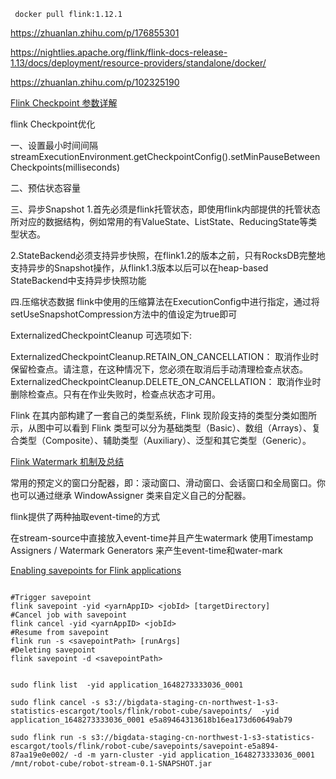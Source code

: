

[](https://mp.weixin.qq.com/mp/appmsgalbum?action=getalbum&__biz=MzIzMDMwNTg3MA==&scene=1&album_id=1351753739203592192&count=3&pass_ticket=pqCbMei%2Fx%2BPd3go9oUeEgdDZdAXq2yefGQDXcb4r2u1PdG3xb5zYIEOuP5j%2BEEfA)


[](https://mp.weixin.qq.com/mp/appmsgalbum?action=getalbum&album_id=1337172142412169216&__biz=MzIxMTE0ODU5NQ==&scene=21#wechat_redirect)


```shell
 docker pull flink:1.12.1

```

https://zhuanlan.zhihu.com/p/176855301

https://nightlies.apache.org/flink/flink-docs-release-1.13/docs/deployment/resource-providers/standalone/docker/

https://zhuanlan.zhihu.com/p/102325190

[Flink Checkpoint 参数详解](https://www.cnblogs.com/weijiqian/p/14159326.html)

flink Checkpoint优化

一、设置最小时间间隔
streamExecutionEnvironment.getCheckpointConfig().setMinPauseBetweenCheckpoints(milliseconds)

二、预估状态容量

三、异步Snapshot
1.首先必须是flink托管状态，即使用flink内部提供的托管状态所对应的数据结构，例如常用的有ValueState、ListState、ReducingState等类型状态。

2.StateBackend必须支持异步快照，在flink1.2的版本之前，只有RocksDB完整地支持异步的Snapshot操作，从flink1.3版本以后可以在heap-based StateBackend中支持异步快照功能

四.压缩状态数据
flink中使用的压缩算法在ExecutionConfig中进行指定，通过将setUseSnapshotCompression方法中的值设定为true即可

ExternalizedCheckpointCleanup 可选项如下:

ExternalizedCheckpointCleanup.RETAIN_ON_CANCELLATION： 取消作业时保留检查点。请注意，在这种情况下，您必须在取消后手动清理检查点状态。
ExternalizedCheckpointCleanup.DELETE_ON_CANCELLATION： 取消作业时删除检查点。只有在作业失败时，检查点状态才可用。


Flink 在其内部构建了一套自己的类型系统，Flink 现阶段支持的类型分类如图所示，从图中可以看到 Flink 类型可以分为基础类型（Basic）、数组（Arrays）、复合类型（Composite）、辅助类型（Auxiliary）、泛型和其它类型（Generic）。

[Flink Watermark 机制及总结](https://mp.weixin.qq.com/s?__biz=MzU5MTc1NDUyOA==&mid=2247485947&idx=1&sn=f74d272774ba79ef1648bef2c838c176&chksm=fe2b6db4c95ce4a2e11973b3149a35d98ee19ea7da03d3c46c17cd071c58101773f156569916&mpshare=1&scene=1&srcid=0322nNfVdKf4wu93jQCVN2vi&sharer_sharetime=1647921478130&sharer_shareid=fc937fe50a97e6c10553c542abe0a39b&exportkey=AWTQvILqBI9wZSrcv9OQqjI%3D&acctmode=0&pass_ticket=CgAFL972fvllR0PThPItOFzxZ12DdYKzEKKGXFGcYICDSfM2ts2r3%2FHGxaf8uoNc&wx_header=0#rd)

常用的预定义的窗口分配器，即：滚动窗口、滑动窗口、会话窗口和全局窗口。你也可以通过继承 WindowAssigner 类来自定义自己的分配器。 


flink提供了两种抽取event-time的方式

在stream-source中直接放入event-time并且产生watermark
使用Timestamp Assigners / Watermark Generators 来产生event-time和water-mark

[Enabling savepoints for Flink applications](https://docs.cloudera.com/csa/1.5.1/job-lifecycle/topics/csa-savepoint.html#:~:text=The%20following%20command%20lines%20can%20be%20used%20to,%20%20%24%20bin%2Fflink%20savepoint%20-d%20%3CsavepointPath%3E%20)

```shell

#Trigger savepoint	
flink savepoint -yid <yarnAppID> <jobId> [targetDirectory]
#Cancel job with savepoint	
flink cancel -yid <yarnAppID> <jobId>
#Resume from savepoint	
flink run -s <savepointPath> [runArgs]
#Deleting savepoint	
flink savepoint -d <savepointPath>


sudo flink list  -yid application_1648273333036_0001 

sudo flink cancel -s s3://bigdata-staging-cn-northwest-1-s3-statistics-escargot/tools/flink/robot-cube/savepoints/  -yid application_1648273333036_0001 e5a89464313618b16ea173d60649ab79

sudo flink run -s s3://bigdata-staging-cn-northwest-1-s3-statistics-escargot/tools/flink/robot-cube/savepoints/savepoint-e5a894-87aa19e0e002/ -d -m yarn-cluster -yid application_1648273333036_0001 /mnt/robot-cube/robot-stream-0.1-SNAPSHOT.jar


```